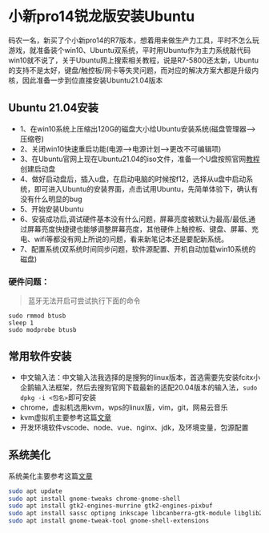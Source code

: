 # 小新pro14锐龙版安装Ubuntu
码农一名，新买了个小新pro14的R7版本，想着用来做生产力工具，平时不怎么玩游戏，就准备装个win10、Ubuntu双系统，平时用Ubuntu作为主力系统敲代码  
win10就不说了，关于Ubuntu网上搜索相关教程，说是R7-5800还太新，Ubuntu的支持不是太好，键盘/触控板/网卡等失灵问题，而对应的解决方案大都是升级内核，因此准备一步到位直接安装Ubuntu21.04版本
## Ubuntu 21.04安装
+ 1、在win10系统上压缩出120G的磁盘大小给Ubuntu安装系统(磁盘管理器-->压缩卷)
+ 2、关闭win10快速重启功能(电源-->电源计划-->更改不可编辑项)
+ 3、在Ubuntu官网上现在Ubuntu21.04的iso文件，准备一个U盘按照官网[教程](https://ubuntu.com/tutorials/create-a-usb-stick-on-windows#1-overview)创建启动盘
+ 4、做好启动盘后，插入u盘，在启动电脑的时候按f12，选择从u盘中启动系统，即可进入Ubuntu的安装界面，点击试用Ubuntu，先简单体验下，确认有没有什么明显的bug
+ 5、开始安装Ubuntu
+ 6、安装成功后,调试硬件基本没有什么问题，屏幕亮度被默认为最高/最低,通过屏幕亮度快捷键也能够调整屏幕亮度，其他硬件上触控板、键盘、屏幕、充电、wifi等都没有网上所说的问题，看来新笔记本还是要配新系统。
+ 7、配置系统(双系统时间同步问题，软件源配置、开机自动加载win10系统的磁盘)

### 硬件问题：
> 蓝牙无法开启可尝试执行下面的命令
```code
sudo rmmod btusb
sleep 1
sudo modprobe btusb
```
## 常用软件安装
+ 中文输入法：中文输入法我选择的是搜狗的linux版本，首选需要先安装fcitx小企鹅输入法框架，然后去搜狗官网下载最新的适配20.04版本的输入法，```sudo dpkg -i <包名>```即可安装
+ chrome，虚拟机选用kvm，wps的linux版，vim，git，网易云音乐
+ kvm虚拟机主要参考这篇[文章](https://cloud.tencent.com/developer/article/1657533)
+ 开发环境软件vscode、node、vue、nginx、jdk，及环境变量，包源配置
## 系统美化
系统美化主要参考这篇[文章](https://zhuanlan.zhihu.com/p/176977192)
```bash
sudo apt update
sudo apt install gnome-tweaks chrome-gnome-shell
sudo apt install gtk2-engines-murrine gtk2-engines-pixbuf 
sudo apt install sassc optipng inkscape libcanberra-gtk-module libglib2.0-dev libxml2-utils
sudo apt install gnome-tweak-tool gnome-shell-extensions
```

